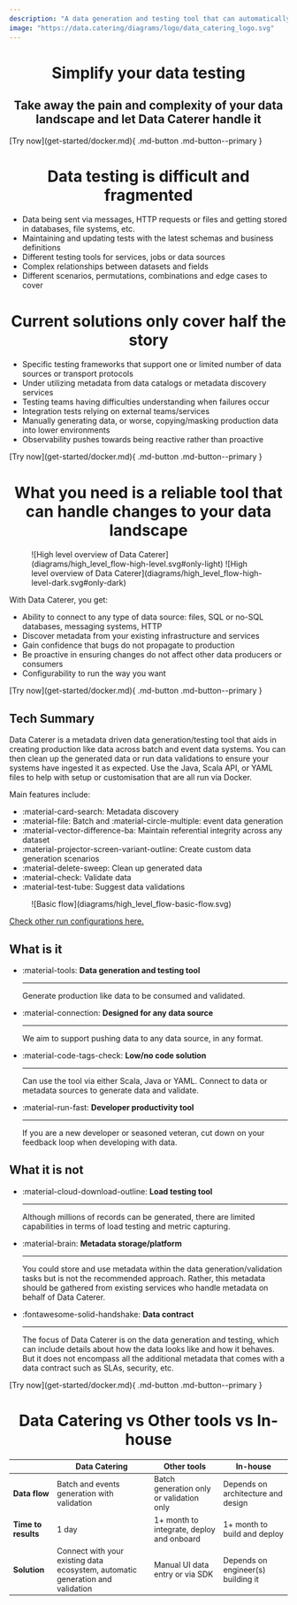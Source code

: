 ```yaml
---
description: "A data generation and testing tool that can automatically discover, generate and validate your data ecosystem"
image: "https://data.catering/diagrams/logo/data_catering_logo.svg"
---
```


<h1 align="center">Simplify your data testing</h1>

<h2 align="center">Take away the pain and complexity of your data landscape and let Data Caterer handle it</h2>

<span class="center-content">
[Try now](get-started/docker.md){ .md-button .md-button--primary }
</span>

<h1 class="content-spaced" align="center">Data testing is difficult and fragmented</h1>

- Data being sent via messages, HTTP requests or files and getting stored in databases, file systems, etc.
- Maintaining and updating tests with the latest schemas and business definitions
- Different testing tools for services, jobs or data sources
- Complex relationships between datasets and fields
- Different scenarios, permutations, combinations and edge cases to cover

<h1 class="content-spaced" align="center">Current solutions only cover half the story</h1>

- Specific testing frameworks that support one or limited number of data sources or transport protocols
- Under utilizing metadata from data catalogs or metadata discovery services
- Testing teams having difficulties understanding when failures occur
- Integration tests relying on external teams/services
- Manually generating data, or worse, copying/masking production data into lower environments
- Observability pushes towards being reactive rather than proactive

<span class="center-content">
[Try now](get-started/docker.md){ .md-button .md-button--primary }
</span>

<h1 class="content-spaced" align="center">What you need is a reliable tool that can handle changes to your data landscape</h1> 

<figure markdown>
  ![High level overview of Data Caterer](diagrams/high_level_flow-high-level.svg#only-light)
  ![High level overview of Data Caterer](diagrams/high_level_flow-high-level-dark.svg#only-dark)
</figure>

With Data Caterer, you get:

- Ability to connect to any type of data source: files, SQL or no-SQL databases, messaging systems, HTTP
- Discover metadata from your existing infrastructure and services
- Gain confidence that bugs do not propagate to production
- Be proactive in ensuring changes do not affect other data producers or consumers
- Configurability to run the way you want

<span class="center-content">
[Try now](get-started/docker.md){ .md-button .md-button--primary }
</span>

## Tech Summary

Data Caterer is a metadata driven data generation/testing tool that aids in creating production like data across batch
and event data systems. You can then clean up the generated data or run data validations to ensure your systems have 
ingested it as expected. Use the Java, Scala API, or YAML files to help with setup or customisation that are all run 
via Docker.

Main features include:

- :material-card-search: Metadata discovery
- :material-file: Batch and :material-circle-multiple: event data generation
- :material-vector-difference-ba: Maintain referential integrity across any dataset
- :material-projector-screen-variant-outline: Create custom data generation scenarios
- :material-delete-sweep: Clean up generated data
- :material-check: Validate data
- :material-test-tube: Suggest data validations

<figure markdown>
  ![Basic flow](diagrams/high_level_flow-basic-flow.svg)
</figure>

[Check other run configurations here.](setup/index.md#high-level-run-configurations)

## What is it

<div class="grid cards" markdown>

-   :material-tools: __Data generation and testing tool__

    ---

    Generate production like data to be consumed and validated.

-   :material-connection: __Designed for any data source__

    ---

    We aim to support pushing data to any data source, in any format.

-   :material-code-tags-check: __Low/no code solution__

    ---

    Can use the tool via either Scala, Java or YAML. Connect to data or metadata sources to generate data and validate.

-   :material-run-fast: __Developer productivity tool__

    ---

    If you are a new developer or seasoned veteran, cut down on your feedback loop when developing with data.

</div>

## What it is not

<div class="grid cards" markdown>

-   :material-cloud-download-outline: __Load testing tool__

    ---

    Although millions of records can be generated, there are limited capabilities in terms of load testing and metric 
    capturing.

-   :material-brain: __Metadata storage/platform__

    ---

    You could store and use metadata within the data generation/validation tasks but is not the recommended approach.
    Rather, this metadata should be gathered from existing services who handle metadata on behalf of Data Caterer.

-   :fontawesome-solid-handshake: __Data contract__

    ---

    The focus of Data Caterer is on the data generation and testing, which can include details about how the data looks
    like and how it behaves. But it does not encompass all the additional metadata that comes with a data contract such
    as SLAs, security, etc.

</div>

<span class="center-content">
[Try now](get-started/docker.md){ .md-button .md-button--primary }
</span>

<h1 class="content-spaced" align="center">Data Catering vs Other tools vs In-house</h1>

<span class="center-content">

|                        | Data Catering                                                                  | Other tools                               | In-house                                    |
|------------------------|--------------------------------------------------------------------------------|-------------------------------------------|---------------------------------------------|
| <b>Data flow</b>       | Batch and events generation with validation                                    | Batch generation only or validation only  | Depends on architecture and design          |
| <b>Time to results</b> | 1 day                                                                          | 1+ month to integrate, deploy and onboard | 1+ month to build and deploy                |
| <b>Solution</b>        | Connect with your existing data ecosystem, automatic generation and validation | Manual UI data entry or via SDK           | Depends on engineer(s) building it          |

</span>
